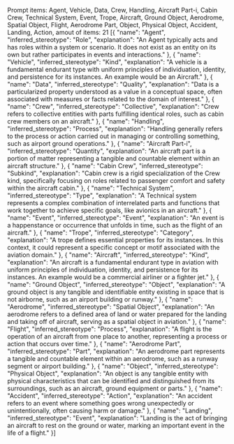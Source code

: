 Prompt items: 
Agent, Vehicle, Data, Crew, Handling, Aircraft Part-i, Cabin Crew, Technical System, Event, Trope, Aircraft, Ground Object, Aerodrome, Spatial Object, Flight, Aerodrome Part, Object, Physical Object, Accident, Landing, Action, 
amout of items: 21
 [{
    "name": "Agent",
    "inferred_stereotype": "Role",
    "explanation": "An Agent typically acts and has roles within a system or scenario. It does not exist as an entity on its own but rather participates in events and interactions."
}, {
    "name": "Vehicle",
    "inferred_stereotype": "Kind",
    "explanation": "A vehicle is a fundamental endurant type with uniform principles of individuation, identity, and persistence for its instances. An example would be an Aircraft."
}, {
    "name": "Data",
    "inferred_stereotype": "Quality",
    "explanation": "Data is a particularized property understood as a value in a conceptual space, often associated with measures or facts related to the domain of interest."
}, {
    "name": "Crew",
    "inferred_stereotype": "Collective",
    "explanation": "Crew refers to collective entities with parts fulfilling identical roles, such as cabin crew members on an aircraft."
}, {
    "name": "Handling",
    "inferred_stereotype": "Process",
    "explanation": "Handling generally refers to the process or action carried out in managing or controlling something, such as airport ground operations."
}, {
    "name": "Aircraft Part-i",
    "inferred_stereotype": "Quantity",
    "explanation": "An aircraft part is a portion of matter representing a tangible and countable element within an aircraft structure."
}, {
    "name": "Cabin Crew",
    "inferred_stereotype": "Subkind",
    "explanation": "Cabin crew is a rigid specialization of the Crew kind, specifically focusing on roles related to passenger comfort and safety within the aircraft cabin."
}, {
    "name": "Technical System",
    "inferred_stereotype": "Type",
    "explanation": "A Technical system represents a complex combination of interrelated parts and functions that work together to achieve specific goals, like avionics in an aircraft."
}, {
    "name": "Event",
    "inferred_stereotype": "Event",
    "explanation": "An event is a happenstance or occurrence that unfolds in time, such as the flight of an aircraft."
}, {
    "name": "Trope",
    "inferred_stereotype": "Category",
    "explanation": "A trope defines essential properties for its instances. In this context, it could represent a specific concept or motif associated with the aviation domain."
}, {
    "name": "Aircraft",
    "inferred_stereotype": "Kind",
    "explanation": "An aircraft is a fundamental endurant type in aviation with uniform principles of individuation, identity, and persistence for its instances. An example would be a commercial airliner or a fighter jet."
}, {
    "name": "Ground Object",
    "inferred_stereotype": "Object",
    "explanation": "A ground object is any tangible and identifiable entity existing in space that is not airborne, such as an airport building or runway."
}, {
    "name": "Aerodrome",
    "inferred_stereotype": "Spatial Object",
    "explanation": "An aerodrome refers to a defined area of land or water prepared for the landing and taking off of aircraft, serving as a spatial object in aviation."
}, {
    "name": "Flight",
    "inferred_stereotype": "Process",
    "explanation": "A flight is the operation of an aircraft from one place to another, representing a process or action that occurs over time."
}, {
    "name": "Aerodrome Part",
    "inferred_stereotype": "Part",
    "explanation": "An aerodrome part represents a tangible and countable element within an aerodrome, such as a runway segment or airport building."
}, {
    "name": "Object",
    "inferred_stereotype": "Physical Object",
    "explanation": "An object is any tangible entity with physical characteristics that can be identified and distinguished from its surroundings, such as an aircraft, ground equipment or parts."
}, {
    "name": "Accident",
    "inferred_stereotype": "Action",
    "explanation": "An accident refers to an event where something goes wrong unexpectedly or unintentionally, often causing harm or damage."
}, {
    "name": "Landing",
    "inferred_stereotype": "Event",
    "explanation": "Landing is the act of bringing an aircraft to rest on the ground or water, marking an important event in the life of a flight."
}]
